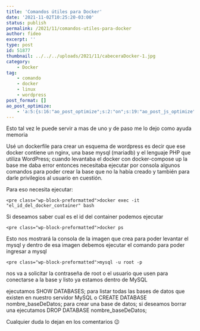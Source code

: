 ```yaml
---
title: 'Comandos útiles para Docker'
date: '2021-11-02T10:25:20-03:00'
status: publish
permalink: /2021/11/comandos-utiles-para-docker
author: fideo
excerpt: ''
type: post
id: 51877
thumbnail: ../../../uploads/2021/11/cabeceraDocker-1.jpg
category:
    - Docker
tag:
    - comando
    - docker
    - linux
    - wordpress
post_format: []
ao_post_optimize:
    - 'a:5:{s:16:"ao_post_optimize";s:2:"on";s:19:"ao_post_js_optimize";s:2:"on";s:20:"ao_post_css_optimize";s:2:"on";s:12:"ao_post_ccss";s:2:"on";s:16:"ao_post_lazyload";s:2:"on";}'
---
```

Esto tal vez le puede servir a mas de uno y de paso me lo dejo como ayuda memoria

Usé un dockerfile para crear un esquema de wordpress es decir que ese docker contiene un nginx, una base mysql (mariadb) y el lenguaje PHP que utiliza WordPress; cuando levantaba el docker con docker-compose up la base me daba error entonces necesitaba ejecutar por consola algunos comandos para poder crear la base que no la había creado y también para darle privilegios al usuario en cuestión.

Para eso necesita ejecutar:

```
<pre class="wp-block-preformatted">docker exec -it "el_id_del_docker_container" bash 
```

Si deseamos saber cual es el id del container podemos ejecutar

```
<pre class="wp-block-preformatted">docker ps 
```

Esto nos mostrará la consola de la imagen que crea para poder levantar el mysql y dentro de esa imagen debemos ejecutar el comando para poder ingresar a mysql

```
<pre class="wp-block-preformatted">mysql -u root -p
```

nos va a solicitar la contraseña de root o el usuario que usen para conectarse a la base y listo ya estamos dentro de MySQL

ejecutamos SHOW DATABASES; para listar todas las bases de datos que existen en nuestro servidor MySQL o CREATE DATABASE nombre\_baseDeDatos; para crear una base de datos; si deseamos borrar una ejecutamos DROP DATABASE nombre\_baseDeDatos;

Cualquier duda lo dejan en los comentarios 😉